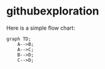 # githubexploration

Here is a simple flow chart:

```mermaid
graph TD;
    A-->B;
    A-->C;
    B-->D;
    C-->D;
```
